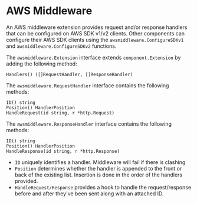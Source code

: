 # AWS Middleware

An AWS middleware extension provides request and/or response handlers that can be configured on AWS SDK v1/v2 clients.
Other components can configure their AWS SDK clients using the `awsmiddleware.ConfigureSDKv1` and `awsmiddleware.ConfigureSDKv2` functions.

The `awsmiddleware.Extension` interface extends `component.Extension` by adding the following method:
```
Handlers() ([]RequestHandler, []ResponseHandler)
```

The `awsmiddleware.RequestHandler` interface contains the following methods:
```
ID() string
Position() HandlerPosition
HandleRequest(id string, r *http.Request)
```

The `awsmiddleware.ResponseHandler` interface contains the following methods:
```
ID() string
Position() HandlerPosition
HandleResponse(id string, r *http.Response)
```

- `ID` uniquely identifies a handler. Middleware will fail if there is clashing 
- `Position` determines whether the handler is appended to the front or back of the existing list. Insertion is done
in the order of the handlers provided.
- `HandleRequest/Response` provides a hook to handle the request/response before and after they've been sent along
with an attached ID.